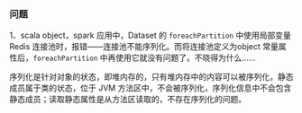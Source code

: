 ### 问题

1、scala object，spark 应用中，Dataset 的 `foreachPartition` 中使用局部变量 Redis 连接池时，报错——连接池不能序列化。而将连接池定义为object 常量属性后，`foreachPartition` 中再使用它就没有问题了。不晓得为什么……

序列化是针对对象的状态，即堆内存的，只有堆内存中的内容可以被序列化，静态成员属于类的状态，位于 JVM 方法区中，不会被序列化，序列化信息中不会包含静态成员；读取静态属性是从方法区读取的，不存在序列化的问题。